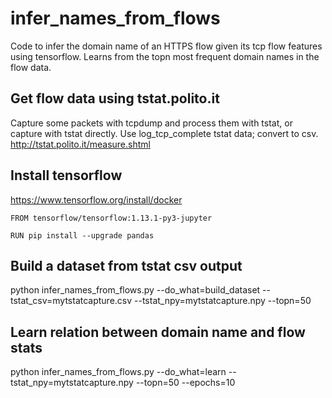 # infer_names_from_flows
Code to infer the domain name of an HTTPS flow given its tcp flow features using tensorflow. Learns from the topn most frequent domain names in the flow data. 


## Get flow data using tstat.polito.it
Capture some packets with tcpdump and process them with tstat, or capture with tstat directly. Use log_tcp_complete tstat data; convert to csv. http://tstat.polito.it/measure.shtml

## Install tensorflow
https://www.tensorflow.org/install/docker

```docker
FROM tensorflow/tensorflow:1.13.1-py3-jupyter

RUN pip install --upgrade pandas
```

## Build a dataset from tstat csv output
python infer_names_from_flows.py --do_what=build_dataset --tstat_csv=mytstatcapture.csv --tstat_npy=mytstatcapture.npy --topn=50

## Learn relation between domain name and flow stats
python infer_names_from_flows.py --do_what=learn --tstat_npy=mytstatcapture.npy --topn=50 --epochs=10
